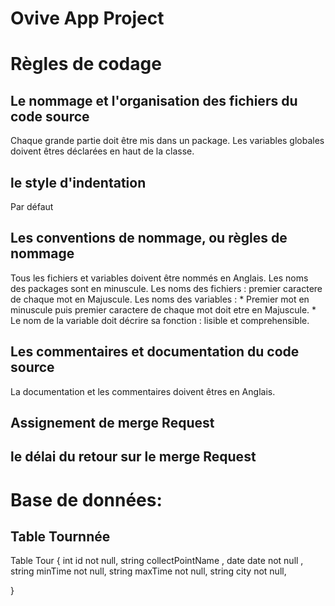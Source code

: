 # Ovive App Project


# Règles de codage

## Le nommage et l'organisation des fichiers du code source

Chaque grande partie doit être mis dans un package.
Les variables globales doivent êtres déclarées en haut de la classe. 


## le style d'indentation

Par défaut

## Les conventions de nommage, ou règles de nommage

Tous les fichiers et variables doivent être nommés en Anglais.
Les noms des packages sont en minuscule.
Les noms des fichiers : premier caractere de chaque mot en Majuscule.
Les noms des variables : 
    * Premier mot en minuscule puis premier caractere de chaque mot doit etre en Majuscule.
    * Le nom de la variable doit décrire sa fonction : lisible et comprehensible.

## Les commentaires et documentation du code source

La documentation et les commentaires doivent êtres en Anglais.

## Assignement de merge Request


## le délai du retour sur le merge Request


# Base de données:

## Table Tournnée

Table Tour {
int id not null,
string collectPointName ,
date date not null ,
string minTime not null,
string maxTime not null,
string city not null,

}







